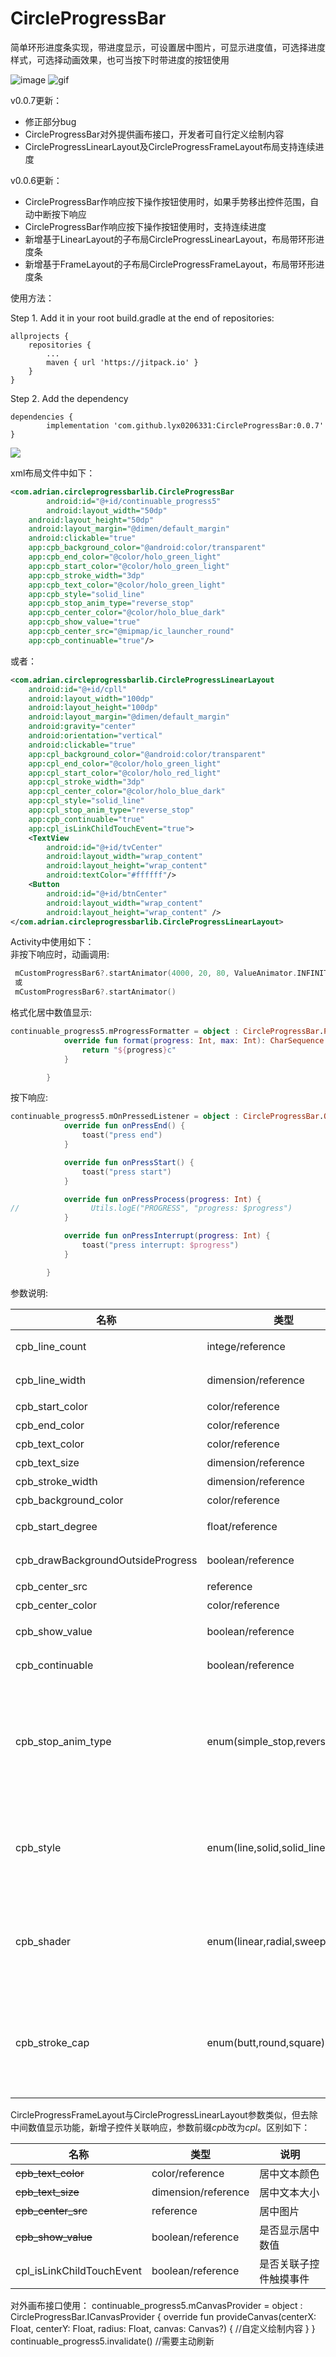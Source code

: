 # CircleProgressBar
简单环形进度条实现，带进度显示，可设置居中图片，可显示进度值，可选择进度样式，可选择动画效果，也可当按下时带进度的按钮使用

![image](https://github.com/lyx0206331/CircleProgressBar/blob/master/previews/screenshot_0.png?raw=true)
![gif](https://github.com/lyx0206331/CircleProgressBar/blob/master/previews/record.gif?raw=true)

v0.0.7更新：
- 修正部分bug
- CircleProgressBar对外提供画布接口，开发者可自行定义绘制内容
- CircleProgressLinearLayout及CircleProgressFrameLayout布局支持连续进度

v0.0.6更新：
- CircleProgressBar作响应按下操作按钮使用时，如果手势移出控件范围，自动中断按下响应
- CircleProgressBar作响应按下操作按钮使用时，支持连续进度
- 新增基于LinearLayout的子布局CircleProgressLinearLayout，布局带环形进度条
- 新增基于FrameLayout的子布局CircleProgressFrameLayout，布局带环形进度条

使用方法：

Step 1. Add it in your root build.gradle at the end of repositories:

	allprojects {
		repositories {
			...
			maven { url 'https://jitpack.io' }
		}
	}
Step 2. Add the dependency

	dependencies {
	        implementation 'com.github.lyx0206331:CircleProgressBar:0.0.7'
	}

[![](https://jitpack.io/v/lyx0206331/CircleProgressBar.svg)](https://jitpack.io/#lyx0206331/CircleProgressBar)

xml布局文件中如下：  
```XML
<com.adrian.circleprogressbarlib.CircleProgressBar  
    	android:id="@+id/continuable_progress5"  
    	android:layout_width="50dp"  
	android:layout_height="50dp"  
	android:layout_margin="@dimen/default_margin"  
	android:clickable="true"  
	app:cpb_background_color="@android:color/transparent"  
	app:cpb_end_color="@color/holo_green_light"  
	app:cpb_start_color="@color/holo_green_light"  
	app:cpb_stroke_width="3dp"  
	app:cpb_text_color="@color/holo_green_light"  
	app:cpb_style="solid_line"  
	app:cpb_stop_anim_type="reverse_stop"  
	app:cpb_center_color="@color/holo_blue_dark"  
	app:cpb_show_value="true"  
	app:cpb_center_src="@mipmap/ic_launcher_round"  
	app:cpb_continuable="true"/>  
```
	   
或者：  
```XML
<com.adrian.circleprogressbarlib.CircleProgressLinearLayout  
	android:id="@+id/cpll"  
	android:layout_width="100dp"  
	android:layout_height="100dp"  
	android:layout_margin="@dimen/default_margin"   
	android:gravity="center"  
	android:orientation="vertical"  
	android:clickable="true"  
	app:cpl_background_color="@android:color/transparent"  
	app:cpl_end_color="@color/holo_green_light"  
	app:cpl_start_color="@color/holo_red_light"  
	app:cpl_stroke_width="3dp"  
	app:cpl_center_color="@color/holo_blue_dark"  
	app:cpl_style="solid_line"  
	app:cpl_stop_anim_type="reverse_stop"  
	app:cpb_continuable="true"
	app:cpl_isLinkChildTouchEvent="true">   
	<TextView  
		android:id="@+id/tvCenter"  
		android:layout_width="wrap_content"  
		android:layout_height="wrap_content"  
		android:textColor="#ffffff"/>  
	<Button  
		android:id="@+id/btnCenter"  
		android:layout_width="wrap_content"  
		android:layout_height="wrap_content" />  
</com.adrian.circleprogressbarlib.CircleProgressLinearLayout>  
```

Activity中使用如下：  
非按下响应时，动画调用:  
```Kotlin
 mCustomProgressBar6?.startAnimator(4000, 20, 80, ValueAnimator.INFINITE)
 或
 mCustomProgressBar6?.startAnimator()
```

格式化居中数值显示:  
```Kotlin
continuable_progress5.mProgressFormatter = object : CircleProgressBar.ProgressFormatter {
            override fun format(progress: Int, max: Int): CharSequence {
                return "${progress}c"
            }

        }
```
按下响应:  
```Kotlin
continuable_progress5.mOnPressedListener = object : CircleProgressBar.OnPressedListener {
            override fun onPressEnd() {
                toast("press end")
            }

            override fun onPressStart() {
                toast("press start")
            }

            override fun onPressProcess(progress: Int) {
//                Utils.logE("PROGRESS", "progress: $progress")
            }

            override fun onPressInterrupt(progress: Int) {
                toast("press interrupt: $progress")
            }

        }
```

参数说明:  

名称 | 类型 | 说明
------------ | ------------- | -------------
cpb_line_count | intege/reference | 刻度圆环时刻度数量
cpb_line_width | dimension/reference | 刻度圆环时刻度宽度
cpb_start_color | color/reference | 渐变开始颜色
cpb_end_color | color/reference | 渐变结束颜色
cpb_text_color | color/reference | 居中文本颜色
cpb_text_size | dimension/reference | 居中文本大小
cpb_stroke_width | dimension/reference | 进度条宽度
cpb_background_color | color/reference | 进度条背景色
cpb_start_degree | float/reference | 进度条起始角度
cpb_drawBackgroundOutsideProgress | boolean/reference | 进度条是否渐隐形式
cpb_center_src | reference | 居中图片
cpb_center_color | color/reference | 居中颜色
cpb_show_value | boolean/reference | 是否显示居中数值
cpb_continuable | boolean/reference | 进度是否持续累加
cpb_stop_anim_type | enum(simple_stop,reverse_stop) | 非累加进度时的终止动画(simple_stop表示直接回到进度0，reverse_stop表示依次递减到0)
cpb_style | enum(line,solid,solid_line) | 进度样式(line为刻度样式,solid为实心样式,solid_line为线条样式)
cpb_shader | enum(linear,radial,sweep) | 渐变样式(linear为线性渐变,radial为径向渐变,sweep为扫描式渐变)
cpb_stroke_cap | enum(butt,round,square) | 线条进度起止位置样式(butt为无样式,round为圆形样式,square为方形样式)

CircleProgressFrameLayout与CircleProgressLinearLayout参数类似，但去除中间数值显示功能，新增子控件关联响应，参数前缀*cpb*改为*cpl*。区别如下：

名称 | 类型 | 说明
------ | ----- | -----
~~cpb_text_color~~ | color/reference | 居中文本颜色
~~cpb_text_size~~ | dimension/reference | 居中文本大小
~~cpb_center_src~~ | reference | 居中图片
~~cpb_show_value~~ | boolean/reference | 是否显示居中数值
cpl_isLinkChildTouchEvent | boolean/reference | 是否关联子控件触摸事件

对外画布接口使用：
continuable_progress5.mCanvasProvider = object : CircleProgressBar.ICanvasProvider {
            override fun provideCanvas(centerX: Float, centerY: Float, radius: Float, canvas: Canvas?) {
                //自定义绘制内容
            }
        }
continuable_progress5.invalidate()  //需要主动刷新